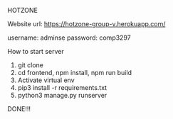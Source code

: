 HOTZONE

Website url: https://hotzone-group-v.herokuapp.com/

username: adminse
password: comp3297


How to start server 

1. git clone 
2. cd frontend, npm install, npm run build
3. Activate virtual env
4. pip3 install -r requirements.txt
5. python3 manage.py runserver

DONE!!!
